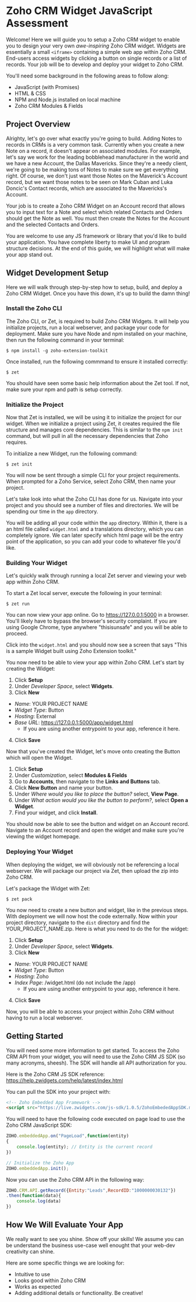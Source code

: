 # Zoho CRM Widget JavaScript Assessment

Welcome! Here we will guide you to setup a Zoho CRM widget to enable you to design your very own *awe-inspiring* Zoho CRM widget. Widgets are essentially a small `<iframe>` containing a simple web app within Zoho CRM. End-users access widgets by clicking a button on single records or a list of records. Your job will be to develop and deploy your widget to Zoho CRM.

You'll need some background in the following areas to follow along:
- JavaScript (with Promises)
- HTML & CSS
- NPM and Node.js installed on local machine
- Zoho CRM Modules & Fields


## Project Overview
Alrighty, let's go over what exactly you're going to build. Adding Notes to records in CRMs is a very common task. Currently when you create a new Note on a record, it doesn't appear on associated modules. For example, let's say we work for the leading bobblehead manufacturer in the world and we have a new Account, the Dallas Mavericks. Since they're a needy client, we're going to be making tons of Notes to make sure we get everything right. Of course, we don't just want those Notes on the Maverick's Account record, but we want those notes to be seen on Mark Cuban and Luka Doncic's Contact records, which are associated to the Mavericks's Account.

Your job is to create a Zoho CRM Widget on an Account record that allows you to input text for a Note and select which related Contacts and Orders should get the Note as well. You must then create the Notes for the Account and the selected Contacts and Orders.

You are welcome to use any JS framework or library that you'd like to build your application. You have complete liberty to make UI and program structure decisions. At the end of this guide, we will highlight what will make your app stand out.

## Widget Development Setup
Here we will walk through step-by-step how to setup, build, and deploy a Zoho CRM Widget. Once you have this down, it's up to build the damn thing!

### Install the Zoho CLI
The Zoho CLI, or Zet, is required to build Zoho CRM Widgets. It will help you initialize projects, run a local webserver, and package your code for deployment. Make sure you have Node and npm installed on your machine, then run the following command in your terminal:
```
$ npm install -g zoho-extension-toolkit
```

Once installed, run the following commmand to ensure it installed correctly:
```
$ zet
```
You should have seen some basic help information about the Zet tool. If not, make sure your npm and path is setup correctly.

### Initialize the Project
Now that Zet is installed, we will be using it to initialize the project for our widget. When we initialize a project using Zet, it creates required the file structure and manages core dependencies. This is similar to the `npm init` command, but will pull in all the necessary dependencies that Zoho requires.

To initialize a new Widget, run the following command:
```
$ zet init
```

You will now be sent through a simple CLI for your project requirements. When prompted for a Zoho Service, select Zoho CRM, then name your project.

Let's take look into what the Zoho CLI has done for us. Navigate into your project and you should see a number of files and directories. We will be spending our time in the `app` directory.

You will be adding all your code within the `app` directory. Within it, there is a an html file called `widget.html` and a translations directory, which you can completely ignore. We can later specify which html page will be the entry point of the application, so you can add your code to whatever file you'd like.

### Building Your Widget
Let's quickly walk through running a local Zet server and viewing your web app within Zoho CRM.

To start a Zet local server, execute the following in your terminal:
```
$ zet run
```

You can now view your app online. Go to https://127.0.0.1:5000 in a browser. You'll likely have to bypass the browser's security complaint. If you are using Google Chrome, type anywhere "thisisunsafe" and you will be able to proceed.

Click into the `widget.html` and you should now see a screen that says "This is a sample Widget built using Zoho Extension toolkit."

You now need to be able to view your app within Zoho CRM. Let's start by creating the Widget:
1. Click **Setup**
2. Under *Developer Space*, select **Widgets**.
3. Click **New**
  - *Name*: YOUR PROJECT NAME
  - *Widget Type*: Button
  - *Hosting*: External
  - *Base URL*: https://127.0.0.1:5000/app/widget.html 
    - If you are using another entrypoint to your app, reference it here.
4. Click **Save**

Now that you've created the Widget, let's move onto creating the Button which will open the Widget.
1. Click **Setup**
2. Under *Customization*, select **Modules & Fields**
3. Go to **Accounts**, then navigate to the **Links and Buttons** tab.
4. Click **New Button** and name your button.
5. Under *Where would you like to place the button?* select, **View Page**.
6. Under *What action would you like the button to perform?*, select **Open a Widget**.
7. Find your widget, and click **Install**.

You should now be able to see the button and widget on an Account record. Navigate to an Account record and open the widget and make sure you're viewing the widget homepage.

### Deploying Your Widget
When deploying the widget, we will obviously not be referencing a local webserver. We will package our project via Zet, then upload the zip into Zoho CRM.

Let's package the Widget with Zet:
```
$ zet pack
```

You now need to create a new button and widget, like in the previous steps. With deployment we will now host the code externally. Now within your project directory, navigate to the `dist` directory and find the YOUR_PROJECT_NAME.zip. Here is what you need to do the for the widget:
1. Click **Setup**
2. Under *Developer Space*, select **Widgets**.
3. Click **New**
  - *Name*: YOUR PROJECT NAME
  - *Widget Type*: Button
  - *Hosting*: Zoho
  - *Index Page*: /widget.html (do not include the /app)
    - If you are using another entrypoint to your app, reference it here.
4. Click **Save**

Now, you will be able to access your project within Zoho CRM without having to run a local webserver.


## Getting Started
You will need some more information to get started. To access the Zoho CRM API from your widget, you will need to use the Zoho CRM JS SDK (so many acronyms, sheesh). The SDK will handle all API authorization for you. 

Here is the Zoho CRM JS SDK reference: https://help.zwidgets.com/help/latest/index.html

You can pull the SDK into your project with:
```html
<!-- Zoho Embedded App Framework -->
<script src="https://live.zwidgets.com/js-sdk/1.0.5/ZohoEmbededAppSDK.min.js"></script>
```

You will need to have the following code executed on page load to use the Zoho CRM JavaScript SDK:
```javascript
ZOHO.embeddedApp.on("PageLoad",function(entity)
{
	console.log(entity); // Entity is the current record
})

// Initialize the Zoho App
ZOHO.embeddedApp.init();
```

Now you can use the Zoho CRM API in the following way:
```javascript
ZOHO.CRM.API.getRecord({Entity:"Leads",RecordID:"1000000030132"})
.then(function(data){
	console.log(data)
})
```

## How We Will Evaluate Your App
We really want to see you shine. Show off your skills! We assume you can be understand the business use-case well enought that your web-dev creativity can shine.

Here are some specific things we are looking for:
- Intuitive to use
- Looks good within Zoho CRM
- Works as expected
- Adding additional details or functionality. Be creative!
